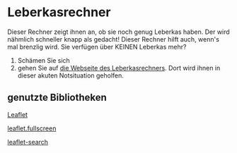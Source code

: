 # Leberkasrechner

Dieser Rechner zeigt ihnen an, ob sie noch genug Leberkas haben. Der wird nähmlich schneller knapp als gedacht! Dieser Rechner hilft auch, wenn's mal brenzlig wird. Sie verfügen über KEINEN Leberkas mehr?

1. Schämen Sie sich
2. gehen Sie auf [die Webseite des Leberkasrechners](https://da-ssl.github.io/Leberkasrechner). Dort wird ihnen in dieser akuten Notsituation geholfen.


## genutzte Bibliotheken

<a href="https://leafletjs.com" target="_blank">Leaflet</a>

<a href="https://github.com/Leaflet/Leaflet.fullscreen" target="_blank">leaflet.fullscreen</a>

<a href="https://github.com/stefanocudini/leaflet-search" target="_blank">leaflet-search</a>
